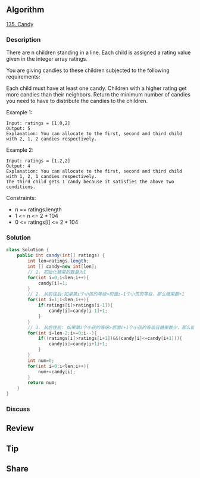 ## Algorithm

[135. Candy](https://leetcode.com/problems/candy/)

### Description

There are n children standing in a line. Each child is assigned a rating value given in the integer array ratings.

You are giving candies to these children subjected to the following requirements:

Each child must have at least one candy.
Children with a higher rating get more candies than their neighbors.
Return the minimum number of candies you need to have to distribute the candies to the children.


Example 1:

```
Input: ratings = [1,0,2]
Output: 5
Explanation: You can allocate to the first, second and third child with 2, 1, 2 candies respectively.
```

Example 2:

```
Input: ratings = [1,2,2]
Output: 4
Explanation: You can allocate to the first, second and third child with 1, 2, 1 candies respectively.
The third child gets 1 candy because it satisfies the above two conditions.
```

Constraints:

- n == ratings.length
- 1 <= n <= 2 * 104
- 0 <= ratings[i] <= 2 * 104

### Solution

```java
class Solution {
    public int candy(int[] ratings) {
        int len=ratings.length;
        int [] candy=new int[len];
        // 1. 初始化糖果的数量为1
        for(int i=0;i<len;i++){
            candy[i]=1;
        }
        // 2. 从前往后:如果第i个小孩的等级>前面i-1个小孩的等级，那么糖果数+1
        for(int i=1;i<len;i++){
            if(ratings[i]>ratings[i-1]){
                candy[i]=candy[i-1]+1;
            }
        }
        // 3. 从后往前: 如果第i个小孩的等级>后面i+1个小孩的等级且糖果数少，那么糖果数+1
        for(int i=len-2;i>=0;i--){
            if((ratings[i]>ratings[i+1])&&(candy[i]<=candy[i+1])){
                candy[i]=candy[i+1]+1;   
            }
        }
        int num=0;
        for(int i=0;i<len;i++){
            num+=candy[i];
        }
        return num;
    }
}
```

### Discuss

## Review


## Tip


## Share
